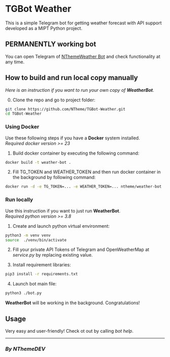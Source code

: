 # **TGBot Weather**

This is a simple Telegram bot for getting weather forecast with API support developed as a MIPT Python project.

## PERMANENTLY working bot
You can open Telegram of [NThemeWeather Bot](https://t.me/n_theme_weather_bot) and check functionality at any time.

## How to build and run local copy manually
_Here is an instruction if you want to run your own copy of **WeatherBot**_.

0. Clone the repo and go to project folder:
  ```sh
  git clone https://github.com/NTheme/TGBot-Weather.git
  cd TGBot-Weather
  ```

### Using **Docker**
Use these following steps if you have a **Docker** system installed.  
_Required docker version >= 23_

1. Build docker container by executing the following command:
  ```sh
  docker build -t weather-bot .
  ```

2. Fill TG_TOKEN and WEATHER_TOKEN and then run docker container in the background by following command:
  ```sh
  docker run -d -e TG_TOKEN=... -e WEATHER_TOKEN=... ntheme/weather-bot
  ```

### Run locally
Use this instruction if you want to just run **WeatherBot**.  
_Required python version >= 3.8_

1. Create and launch python virtual environment:
  ```sh
  python3 -m venv venv
  source  ./venv/bin/activate
  ```

2. Fill your private API Tokens of Telegram and OpenWeatherMap at _service.py_ by replacing existing value.

3. Install requirement libraries:
  ```sh
  pip3 install -r requirements.txt
  ```

4. Launch bot main file:
  ```sh
  python3 ./bot.py
  ```
  **WeatherBot** will be working in the background. Congratulations!

## Usage
Very easy and user-friendly! Check ot out by calling _bot help_.

----------------------------

### ***By NThemeDEV***
